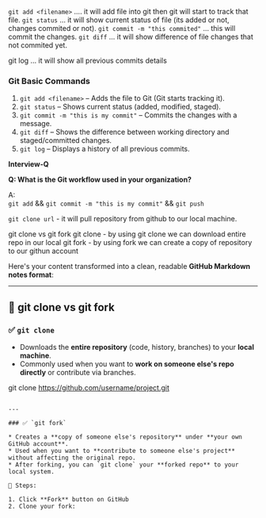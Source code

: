 `git add <filename>` .... it will add file into git then git will start to track that file.
`git status` ... it will show current status of file (its added or not, changes commited or not).
`git commit -m "this commited"` ... this will commit the changes.
`git diff` ... it will show difference of file changes that not commited yet.

git log ... it will show all previous commits details 

### Git Basic Commands

1. `git add <filename>` – Adds the file to Git (Git starts tracking it).
2. `git status` – Shows current status (added, modified, staged).
3. `git commit -m "this is my commit"` – Commits the changes with a message.
4. `git diff` – Shows the difference between working directory and staged/committed changes.
5. `git log` – Displays a history of all previous commits.

**Interview-Q**

**Q: What is the Git workflow used in your organization?**

A:  
`git add` && `git commit -m "this is my commit"` && `git push`

`git clone url`  - it will pull repository from github to our local machine.

git clone vs git fork
git clone - by using git clone we can download entire repo in our local
git fork - by using fork we can create a copy of repository to our githun account

Here's your content transformed into a clean, readable **GitHub Markdown notes format**:

---

## 🔄 git clone vs git fork

### ✅ `git clone`
- Downloads the **entire repository** (code, history, branches) to your **local machine**.
- Commonly used when you want to **work on someone else's repo directly** or contribute via branches.

git clone https://github.com/username/project.git
```

---

### ✅ `git fork`

* Creates a **copy of someone else's repository** under **your own GitHub account**.
* Used when you want to **contribute to someone else's project** without affecting the original repo.
* After forking, you can `git clone` your **forked repo** to your local system.

📌 Steps:

1. Click **Fork** button on GitHub
2. Clone your fork:

```

